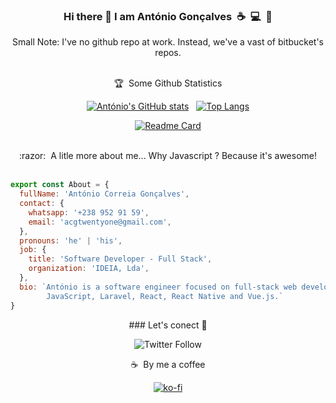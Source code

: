 <div align="center">
  
### Hi there 👋 I am António Gonçalves&nbsp;&nbsp;:coffee:&nbsp;&nbsp;:computer:&nbsp;&nbsp;:eyes:

Small Note: I've no github repo at work. Instead, we've a vast of bitbucket's repos.</br></br>

:trophy:&nbsp;&nbsp;Some Github Statistics</br>
  
[![António's GitHub stats](https://github-readme-stats.vercel.app/api?username=acgtwentyone&count_private=true&show_icons=true&theme=radical&hide=stars,commits)](https://github.com/acgtwentyone/acg-github-readme-stats)&nbsp;&nbsp;&nbsp;[![Top Langs](https://github-readme-stats.vercel.app/api/top-langs/?username=acgtwentyone&layout=compact&theme=radical&langs_count=4)](https://github.com/acgtwentyone/acg-github-readme-stats)

[![Readme Card](https://github-readme-stats.vercel.app/api/pin/?username=acgtwentyone&repo=acg-github-readme-stats&show_owner=true&theme=radical)](https://github.com/acgtwentyone/acg-github-readme-stats)
</div></br>
  
<div align="center">
:razor:&nbsp;&nbsp;A litle more about me... Why Javascript ? Because it's awesome!
</div></br>

```javascript
export const About = {
  fullName: 'António Correia Gonçalves',
  contact: {
    whatsapp: '+238 952 91 59',
    email: 'acgtwentyone@gmail.com',
  },
  pronouns: 'he' | 'his',
  job: {
    title: 'Software Developer - Full Stack',
    organization: 'IDEIA, Lda',
  },
  bio: `António is a software engineer focused on full-stack web development, with extensive experience with PHP, 
        JavaScript, Laravel, React, React Native and Vue.js.`
}
```

<div align="center">
### Let's conect 👋 

![Twitter Follow](https://img.shields.io/twitter/follow/Antonio570373?color=%231DA1F2&logo=twitter&style=for-the-badge)

:coffee:&nbsp;&nbsp;By me a coffee 

[![ko-fi](https://ko-fi.com/img/githubbutton_sm.svg)](https://ko-fi.com/U7U7D2EQ6)
</div>
